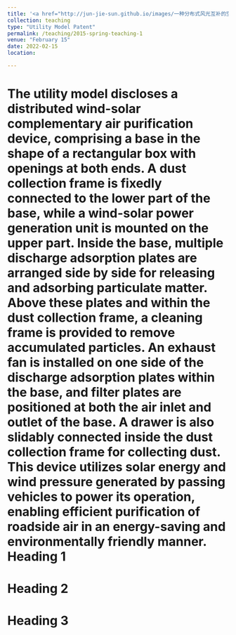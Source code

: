 ```yaml
---
title: '<a href="http://jun-jie-sun.github.io/images/一种分布式风光互补的空气净化装置.png" style="color: teal;">4. Granted: A Distributed Air Purification Device with Wind-Solar Hybrid Power Supply </a>'
collection: teaching
type: "Utility Model Patent"
permalink: /teaching/2015-spring-teaching-1
venue: "February 15"
date: 2022-02-15
location: 

---
```

The utility model discloses a distributed wind-solar complementary air purification device, comprising a base in the shape of a rectangular box with openings at both ends. A dust collection frame is fixedly connected to the lower part of the base, while a wind-solar power generation unit is mounted on the upper part. Inside the base, multiple discharge adsorption plates are arranged side by side for releasing and adsorbing particulate matter. Above these plates and within the dust collection frame, a cleaning frame is provided to remove accumulated particles. An exhaust fan is installed on one side of the discharge adsorption plates within the base, and filter plates are positioned at both the air inlet and outlet of the base. A drawer is also slidably connected inside the dust collection frame for collecting dust. This device utilizes solar energy and wind pressure generated by passing vehicles to power its operation, enabling efficient purification of roadside air in an energy-saving and environmentally friendly manner.
Heading 1
======

Heading 2
======

Heading 3
======
